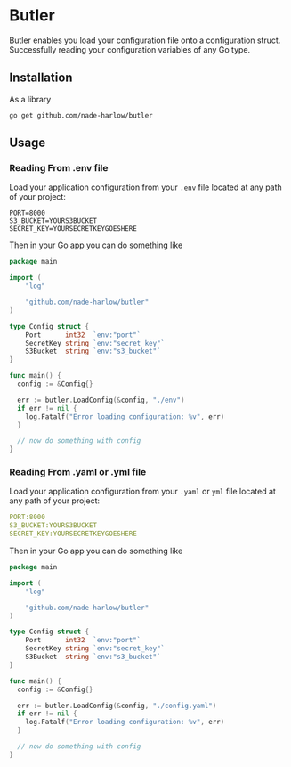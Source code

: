 # Butler

Butler enables you load your configuration file onto a configuration struct. Successfully reading your configuration variables of any Go type.

## Installation

As a library

```shell
go get github.com/nade-harlow/butler
```

## Usage

### Reading From .env file

Load your application configuration from your `.env` file located at any path of your project:

```shell
PORT=8000
S3_BUCKET=YOURS3BUCKET
SECRET_KEY=YOURSECRETKEYGOESHERE
```

Then in your Go app you can do something like

```go
package main

import (
    "log"

    "github.com/nade-harlow/butler"
)

type Config struct {
    Port      int32  `env:"port"`
    SecretKey string `env:"secret_key"`
    S3Bucket  string `env:"s3_bucket"`
}

func main() {
  config := &Config{}

  err := butler.LoadConfig(&config, "./env")
  if err != nil {
    log.Fatalf("Error loading configuration: %v", err)
  }

  // now do something with config
}
```

### Reading From .yaml or .yml file

Load your application configuration from your `.yaml` or `yml` file located at any path of your project:

```yaml
PORT:8000
S3_BUCKET:YOURS3BUCKET
SECRET_KEY:YOURSECRETKEYGOESHERE
```

Then in your Go app you can do something like

```go
package main

import (
    "log"

    "github.com/nade-harlow/butler"
)

type Config struct {
    Port      int32  `env:"port"`
    SecretKey string `env:"secret_key"`
    S3Bucket  string `env:"s3_bucket"`
}

func main() {
  config := &Config{}

  err := butler.LoadConfig(&config, "./config.yaml")
  if err != nil {
    log.Fatalf("Error loading configuration: %v", err)
  }

  // now do something with config
}
```